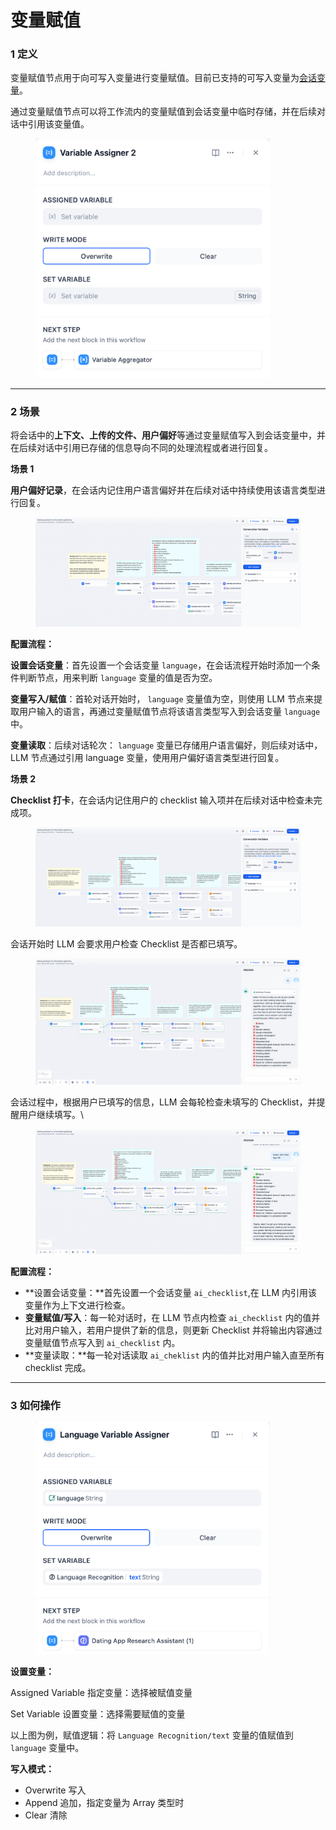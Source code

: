 # 变量赋值

### 1 定义

变量赋值节点用于向可写入变量进行变量赋值。目前已支持的可写入变量为[会话变量](../key\_concept.md#hui-hua-bian-liang)。

通过变量赋值节点可以将工作流内的变量赋值到会话变量中临时存储，并在后续对话中引用该变量值。

<figure><img src="../../../.gitbook/assets/image (8).png" alt="" width="375"><figcaption></figcaption></figure>

***

### 2 场景

将会话中的**上下文、上传的文件、用户偏好**等通过变量赋值写入到会话变量中，并在后续对话中引用已存储的信息导向不同的处理流程或者进行回复。

**场景 1** &#x20;

**用户偏好记录**，在会话内记住用户语言偏好并在后续对话中持续使用该语言类型进行回复。

<figure><img src="../../../.gitbook/assets/image (265).png" alt=""><figcaption></figcaption></figure>

**配置流程：**

**设置会话变量**：首先设置一个会话变量 `language`，在会话流程开始时添加一个条件判断节点，用来判断 `language` 变量的值是否为空。

**变量写入/赋值**：首轮对话开始时， `language` 变量值为空，则使用 LLM 节点来提取用户输入的语言，再通过变量赋值节点将该语言类型写入到会话变量 `language` 中。

**变量读取**：后续对话轮次： `language` 变量已存储用户语言偏好，则后续对话中，LLM 节点通过引用 language 变量，使用用户偏好语言类型进行回复。

**场景 2**

**Checklist 打卡**，在会话内记住用户的 checklist 输入项并在后续对话中检查未完成项。

<figure><img src="../../../.gitbook/assets/image (266).png" alt=""><figcaption></figcaption></figure>

会话开始时 LLM 会要求用户检查 Checklist 是否都已填写。

<figure><img src="../../../.gitbook/assets/image (267).png" alt=""><figcaption></figcaption></figure>

会话过程中，根据用户已填写的信息，LLM 会每轮检查未填写的 Checklist，并提醒用户继续填写。\


<figure><img src="../../../.gitbook/assets/image (268).png" alt=""><figcaption></figcaption></figure>

**配置流程：**

* **设置会话变量：**首先设置一个会话变量 `ai_checklist`,在 LLM 内引用该变量作为上下文进行检查。
* **变量赋值/写入**：每一轮对话时，在 LLM 节点内检查 `ai_checklist` 内的值并比对用户输入，若用户提供了新的信息，则更新 Checklist 并将输出内容通过变量赋值节点写入到 `ai_checklist` 内。
* **变量读取：**每一轮对话读取 `ai_cheklist` 内的值并比对用户输入直至所有 checklist 完成。

***

### 3 如何操作

<figure><img src="../../../.gitbook/assets/image (7).png" alt="" width="375"><figcaption></figcaption></figure>

**设置变量：**

Assigned Variable 指定变量：选择被赋值变量

Set Variable 设置变量：选择需要赋值的变量

以上图为例，赋值逻辑：将 `Language Recognition/text`  变量的值赋值到 `language` 变量中。

**写入模式：**

* Overwrite 写入
* Append 追加，指定变量为 Array 类型时
* Clear 清除

